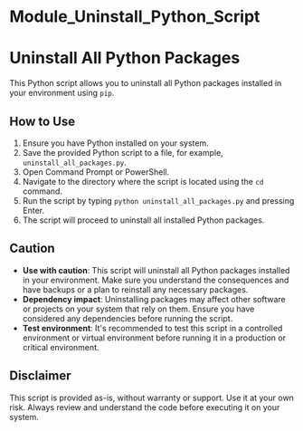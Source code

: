 # Module_Uninstall_Python_Script

# Uninstall All Python Packages

This Python script allows you to uninstall all Python packages installed in your environment using `pip`.

## How to Use

1. Ensure you have Python installed on your system.
2. Save the provided Python script to a file, for example, `uninstall_all_packages.py`.
3. Open Command Prompt or PowerShell.
4. Navigate to the directory where the script is located using the `cd` command.
5. Run the script by typing `python uninstall_all_packages.py` and pressing Enter.
6. The script will proceed to uninstall all installed Python packages.

## Caution

- **Use with caution**: This script will uninstall all Python packages installed in your environment. Make sure you understand the consequences and have backups or a plan to reinstall any necessary packages.
- **Dependency impact**: Uninstalling packages may affect other software or projects on your system that rely on them. Ensure you have considered any dependencies before running the script.
- **Test environment**: It's recommended to test this script in a controlled environment or virtual environment before running it in a production or critical environment.

## Disclaimer

This script is provided as-is, without warranty or support. Use it at your own risk. Always review and understand the code before executing it on your system.
